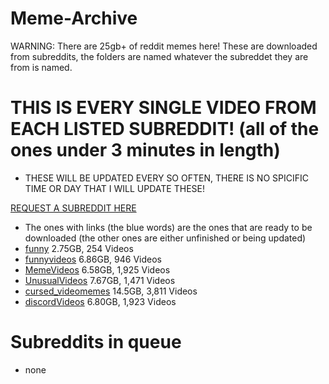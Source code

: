 # Meme-Archive
WARNING: There are 25gb+ of reddit memes here!
These are downloaded from subreddits, the folders are named whatever the subreddet they are from is named.

# THIS IS EVERY SINGLE VIDEO FROM EACH LISTED SUBREDDIT! (all of the ones under 3 minutes in length)
 - THESE WILL BE UPDATED EVERY SO OFTEN, THERE IS NO SPICIFIC TIME OR DAY THAT I WILL UPDATE THESE!

[REQUEST A SUBREDDIT HERE](https://discord.gg/n44zjAr6RV)
 - The ones with links (the blue words) are the ones that are ready to be downloaded (the other ones are either unfinished or being updated)
 - [funny](https://drive.google.com/file/d/1LaLJHliotuK_rZP2Ks8L0EfDk0fBXL_M/view?usp=sharing) 2.75GB, 254 Videos
 - [funnyvideos](https://drive.google.com/file/d/1yqeAeclJRTxLKNsv26X86RVQ3VOZUu4z/view?usp=sharing) 6.86GB, 946 Videos
 - [MemeVideos](https://drive.google.com/file/d/1Zy8xcfT1-r29hNGI8ptdDaOyuxjGBDrb/view?usp=sharing) 6.58GB, 1,925 Videos
 - [UnusualVideos](https://drive.google.com/file/d/1MAWr8lOaO1x4t5Hh2hhQk8q6VAkZrWT_/view?usp=sharing) 7.67GB, 1,471 Videos
 - [cursed_videomemes](https://drive.google.com/file/d/1d74Cicv9JjlCJCZeK3AmKLduHrMCpINH/view?usp=sharing) 14.5GB, 3,811 Videos
 - [discordVideos](https://drive.google.com/file/d/1gwxLvVbZ5qug5v4PR5QWQuw2LzkMAmFt/view?usp=sharing) 6.80GB, 1,923 Videos



# Subreddits in queue
 - none
